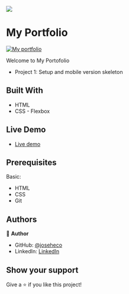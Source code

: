 ![](https://img.shields.io/badge/Microverse-blueviolet)

# My Portfolio



<a href="https://imgbb.com/"><img src="https://i.ibb.co/prwtLJk/My.png" alt="My portfolio" border="0"></a>

Welcome to My Portofolio

- Project 1: Setup and mobile version skeleton

## Built With

- HTML
- CSS - Flexbox


## Live Demo

- [Live demo](https://joseheco.github.io/My_Portfolio/)

## Prerequisites

Basic:
  - HTML
  - CSS
  - Git

## Authors

👤 **Author**

- GitHub: [@joseheco](https://github.com/joseheco)
- LinkedIn: [LinkedIn](https://linkedin.com/in/joseherreraco)


## Show your support

Give a ⭐️ if you like this project!
